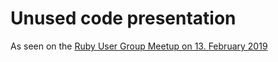 # Unused code presentation

As seen on the [Ruby User Group Meetup on 13. February 2019](https://www.meetup.com/Munich-Rubyshift-Ruby-User-Group/events/drpzdgyzdbrb/)
